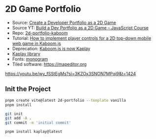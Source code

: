# 2D Game Portfolio

- Source: [Create a Developer Portfolio as a 2D Game](https://www.freecodecamp.org/news/create-a-developer-portfolio-as-a-2d-game/)
- Source YT: [Build a Dev Portfolio as a 2D Game – JavaScript Course](https://www.youtube.com/watch?v=wy_fSStEgMs&t=646s)
- Repo: [2d-portfolio-kaboom](https://github.com/JSLegendDev/2d-portfolio-kaboom/tree/master)
- Tutorial: [How to implement player controls for a 2D top-down mobile web game in Kaboom.js](https://jslegenddev.substack.com/p/how-to-implement-player-controls)
- Deprecation: [Kaboom.js is now Kaplay](https://jslegenddev.substack.com/p/kaboomjs-is-now-kaplay)
- [Kaplay library](https://www.npmjs.com/package/kaplay)
- Fonts: [monogram](https://datagoblin.itch.io/monogram)
- Tiled software: <https://mapeditor.org>

<https://youtu.be/wy_fSStEgMs?si=3KZOx3SNON7MPqi9&t=1424>

## Init the Project

```bash
pnpm create vite@latest 2d-portfolio --template vanilla
pnpm install
```

```bash
git init
git add -A .
git commit -m 'initial commit'
```

```bash
pnpm install kaplay@latest
```
